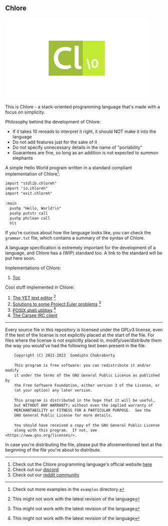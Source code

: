 Chlore
----

![Chlore logo](./chlore-logo.png)

This is Chlore - a stack-oriented programming language that's made with a focus on simplicity.

Philosophy behind the development of Chlore:
- If it takes 10 rereads to interpret it right, it should NOT make it into the language
- Do not add features just for the sake of it
- Do not specify unnecessary details in the name of "portability"
- Guarantees are fine, so long as an addition is not expected to summon elephants

A simple Hello World program written in a standard compliant implementation of Chlore[^1]:

[^1]: Check out more examples in the `examples` directory.

````
import "stdlib.chloreh"
import "io.chloreh"
import "exit.chloreh"

:main
  pushp "Hello, World!\n"
  pushp putstr call
  pushp phclean call
  hlt
````

If you're curious about how the language looks like, you can check the `grammar.txt` file, which contains a summary of the syntax of Chlore.

A language specification is extremely important for the development of a language, and Chlore has a (WIP) standard too. A link to the standard will be put here soon.

Implementations of Chlore:
1. [Toc](https://github.com/trap-representation/toc)

Cool stuff implemented in Chlore:
1. [The YET text editor](https://github.com/trap-representation/YET) [^2]
2. [Solutions to some Project Euler problems](https://github.com/trap-representation/Project-Euler) [^2]
3. [POSIX shell utilities](https://github.com/trap-representation/posix-shell-utilities) [^2]
4. [The Carsee IRC client](https://github.com/trap-representation/Carsee)

[^2]: This might not work with the latest revision of the language

----

Every source file in this repository is licensed under the GPLv3 license, even if the text of the license is not explicitly placed at the start of the file. For files where the license is not explicitly placed in, modify/use/distribute them the way you would've had the following text been present in the file.

```
    Copyright (C) 2022-2023  Somdipto Chakraborty

    This program is free software: you can redistribute it and/or modify
    it under the terms of the GNU General Public License as published by
    the Free Software Foundation, either version 3 of the License, or
    (at your option) any later version.

    This program is distributed in the hope that it will be useful,
    but WITHOUT ANY WARRANTY; without even the implied warranty of
    MERCHANTABILITY or FITNESS FOR A PARTICULAR PURPOSE.  See the
    GNU General Public License for more details.

    You should have received a copy of the GNU General Public License
    along with this program.  If not, see <https://www.gnu.org/licenses/>.
```

In case you're distributing the file, please put the aforementioned text at the beginning of the file you're about to distribute.

---

1. Check out the Chlore programming language's official website [here](https://trap-representation.github.io/Chlore/)
2. Check out our [discord](https://discord.gg/5FCpR5eZyp)
3. Check out our [reddit community](https://www.reddit.com/r/Chlore)
